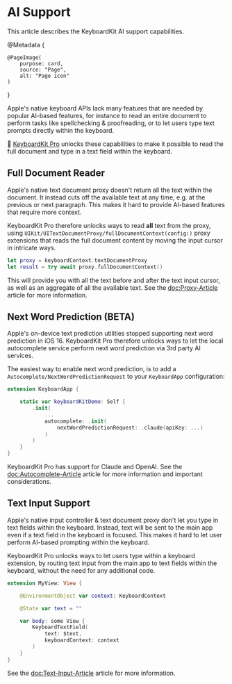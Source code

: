 # AI Support

This article describes the KeyboardKit AI support capabilities.

@Metadata {

    @PageImage(
        purpose: card,
        source: "Page",
        alt: "Page icon"
    )
}

Apple's native keyboard APIs lack many features that are needed by popular AI-based features, for instance to read an entire document to perform tasks like spellchecking & proofreading, or to let users type text prompts directly within the keyboard.

👑 [KeyboardKit Pro][Pro] unlocks these capabilities to make it possible to read the full document and type in a text field within the keyboard.


## Full Document Reader

Apple's native text document proxy doesn't return all the text within the document. It instead cuts off the available text at any time, e.g. at the previous or next paragraph. This makes it hard to provide AI-based features that require more context.

KeyboardKit Pro therefore unlocks ways to read **all** text from the proxy, using ``UIKit/UITextDocumentProxy/fullDocumentContext(config:)`` proxy extensions that reads the full document content by moving the input cursor in intricate ways.

```swift
let proxy = keyboardContext.textDocumentProxy
let result = try await proxy.fullDocumentContext()
```

This will provide you with all the text before and after the text input cursor, as well as an aggregate of all the available text. See the <doc:Proxy-Article> article for more information.


## Next Word Prediction (BETA)

Apple's on-device text prediction utilities stopped supporting next word prediction in iOS 16. KeyboardKit Pro therefore unlocks ways to let the local autocomplete service perform next word prediction via 3rd party AI services.

The easiest way to enable next word prediction, is to add a ``Autocomplete/NextWordPredictionRequest`` to your ``KeyboardApp`` configuration:

```swift
extension KeyboardApp {

    static var keyboardKitDemo: Self {
        .init(
            ...
            autocomplete: .init(
                nextWordPredictionRequest: .claude(apiKey: ...)
            )
        )
    }
}
```

KeyboardKit Pro has support for Claude and OpenAI. See the <doc:Autocomplete-Article> article for more information and important considerations.


## Text Input Support

Apple's native input controller & text document proxy don't let you type in text fields within the keyboard. Instead, text will be sent to the main app even if a text field in the keyboard is focused. This makes it hard to let user perform AI-based prompting within the keyboard.

KeyboardKit Pro unlocks ways to let users type within a keyboard extension, by routing text input from the main app to text fields within the keyboard, without the need for any additional code.

```swift
extension MyView: View {

    @EnvironmentObject var context: KeyboardContext

    @State var text = ""

    var body: some View {
        KeyboardTextField(
            text: $text, 
            keyboardContext: context
        )
    }
}
```

See the <doc:Text-Input-Article> article for more information.



[Pro]: https://github.com/KeyboardKit/KeyboardKitPro
